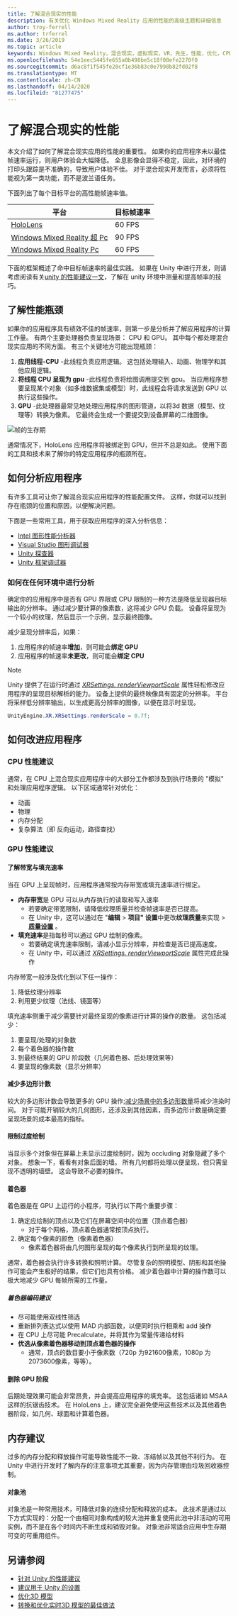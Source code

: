 ```yaml
---
title: 了解混合现实的性能
description: 有关优化 Windows Mixed Reality 应用的性能的高级主题和详细信息
author: troy-ferrell
ms.author: trferrel
ms.date: 3/26/2019
ms.topic: article
keywords: Windows Mixed Reality，混合现实，虚拟现实，VR，先生，性能，优化，CPU，GPU
ms.openlocfilehash: 54e1eec5445fe655a0b498be5c18f08efe2270f0
ms.sourcegitcommit: d6ac8f1f545fe20cf1e36b83c0e7998b82fd02f8
ms.translationtype: MT
ms.contentlocale: zh-CN
ms.lasthandoff: 04/14/2020
ms.locfileid: "81277475"
---
```

# <a name="understanding-performance-for-mixed-reality"></a>了解混合现实的性能

本文介绍了如何了解混合现实应用的性能的重要性。  如果你的应用程序未以最佳帧速率运行，则用户体验会大幅降低。 全息影像会显得不稳定，因此，对环境的打印头跟踪是不准确的，导致用户体验不佳。 对于混合现实开发而言，必须将性能视为第一类功能，而不是波兰语任务。

下面列出了每个目标平台的高性能帧速率值。

| 平台 | 目标帧速率 |
|----------|-------------------|
| [HoloLens](hololens-hardware-details.md) | 60 FPS |
| [Windows Mixed Reality 超 Pc](immersive-headset-hardware-details.md) | 90 FPS |
| [Windows Mixed Reality Pc](immersive-headset-hardware-details.md) | 60 FPS |

下面的框架概述了命中目标帧速率的最佳实践。 如果在 Unity 中进行开发，则请考虑阅读有关[unity 的性能建议一文](performance-recommendations-for-unity.md)，了解在 unity 环境中测量和提高帧率的技巧。

## <a name="understanding-performance-bottlenecks"></a>了解性能瓶颈

如果你的应用程序具有绩效不佳的帧速率，则第一步是分析并了解应用程序的计算工作量。 有两个主要处理器负责呈现场景： CPU 和 GPU。 其中每个都处理混合现实应用的不同方面。 有三个关键地方可能出现瓶颈： 

1. **应用线程-CPU** -此线程负责应用逻辑。 这包括处理输入、动画、物理学和其他应用逻辑。
2. **将线程 CPU 呈现为 gpu** -此线程负责将绘图调用提交到 gpu。 当应用程序想要呈现某个对象（如多维数据集或模型）时，此线程会将请求发送到 GPU 以执行这些操作。
3. **GPU** -此处理器最常见地处理应用程序的图形管道，以将3d 数据（模型、纹理等）转换为像素。 它最终会生成一个要提交到设备屏幕的二维图像。

![帧的生存期](images/lifetime-of-a-frame.png)

通常情况下，HoloLens 应用程序将被绑定到 GPU，但并不总是如此。 使用下面的工具和技术来了解你的特定应用程序的瓶颈所在。

## <a name="how-to-analyze-your-application"></a>如何分析应用程序

有许多工具可让你了解混合现实应用程序的性能配置文件。 这样，你就可以找到存在瓶颈的位置和原因，以便解决问题。

下面是一些常用工具，用于获取应用程序的深入分析信息：
- [Intel 图形性能分析器](https://software.intel.com/gpa)
- [Visual Studio 图形调试器](https://docs.microsoft.com/visualstudio/debugger/graphics/visual-studio-graphics-diagnostics?view=vs-2017)
- [Unity 探查器](https://docs.unity3d.com/Manual/Profiler.html)
- [Unity 框架调试器](https://docs.unity3d.com/Manual/FrameDebugger.html)

### <a name="how-to-profile-in-any-environment"></a>如何在任何环境中进行分析

确定你的应用程序中是否有 GPU 界限或 CPU 限制的一种方法是降低呈现器目标输出的分辨率。 通过减少要计算的像素数，这将减少 GPU 负载。 设备将呈现为一个较小的纹理，然后显示一个示例，显示最终图像。

减少呈现分辨率后，如果：
1) 应用程序的帧速率**增加**，则可能会**绑定 GPU**
1) 应用程序的帧速率**未更改**，则可能会**绑定 CPU**

>[!NOTE]
>Unity 提供了在运行时通过 *[XRSettings. renderViewportScale](https://docs.unity3d.com/ScriptReference/XR.XRSettings-renderViewportScale.html)* 属性轻松修改应用程序的呈现目标解析的能力。 设备上提供的最终映像具有固定的分辨率。 平台将采样低分辨率输出，以生成更高分辨率的图像，以便在显示时呈现。 
>
>```CS
>UnityEngine.XR.XRSettings.renderScale = 0.7f;
>```

## <a name="how-to-improve-your-application"></a>如何改进应用程序

### <a name="cpu-performance-recommendations"></a>CPU 性能建议

通常，在 CPU 上混合现实应用程序中的大部分工作都涉及到执行场景的 "模拟" 和处理应用程序逻辑。 以下区域通常针对优化：

- 动画
- 物理
- 内存分配
- 复杂算法（即 反向运动，路径查找）

### <a name="gpu-performance-recommendations"></a>GPU 性能建议

#### <a name="understanding-bandwidth-vs-fill-rate"></a>了解带宽与填充速率
当在 GPU 上呈现帧时，应用程序通常按内存带宽或填充速率进行绑定。

- **内存带宽**是 GPU 可以从内存执行的读取和写入速率
    - 若要确定带宽限制，请降低纹理质量并检查帧速率是否已提高。
    - 在 Unity 中，这可以通过在 "**编辑** > **项目" 设置**中更改**纹理质量**来实现 >  **[质量设置](https://docs.unity3d.com/Manual/class-QualitySettings.html)** 。
- **填充速率**是指每秒可以通过 GPU 绘制的像素。
    - 若要确定填充速率限制，请减小显示分辨率，并检查是否已提高速度。 
    - 在 Unity 中，可以通过 *[XRSettings. renderViewportScale](https://docs.unity3d.com/ScriptReference/XR.XRSettings-renderViewportScale.html)* 属性完成此操作

内存带宽一般涉及优化到以下任一操作：
1) 降低纹理分辨率
2) 利用更少纹理（法线、镜面等）

填充速率侧重于减少需要针对最终呈现的像素进行计算的操作的数量。 这包括减少：
1) 要呈现/处理的对象数
2) 每个着色器的操作数
3) 到最终结果的 GPU 阶段数（几何着色器、后处理效果等）
4) 要呈现的像素数（显示分辨率）

#### <a name="reduce-polygon-count"></a>减少多边形计数

较大的多边形计数会导致更多的 GPU 操作;[减少场景中的多边形数量](https://docs.microsoft.com/dynamics365/mixed-reality/import-tool/optimize-models#performance-targets)将减少渲染时间。 对于可能开销较大的几何图形，还涉及到其他因素，而多边形计数是确定要呈现场景的成本最高的指标。

#### <a name="limit-overdraw"></a>限制过度绘制

当显示多个对象但在屏幕上未显示过度绘制时，因为 occluding 对象隐藏了多个对象。 想象一下，看看有对象后面的墙。 所有几何都将处理以便呈现，但只需呈现不透明的墙壁。 这会导致不必要的操作。

#### <a name="shaders"></a>着色器

着色器是在 GPU 上运行的小程序，可执行以下两个重要步骤：
1) 确定应绘制的顶点以及它们在屏幕空间中的位置（顶点着色器）
    - 对于每个网格，顶点着色器通常按顶点执行。
2) 确定每个像素的颜色（像素着色器）
    - 像素着色器将由几何图形呈现的每个像素执行到所呈现的纹理。

通常，着色器会执行许多转换和照明计算。 尽管复杂的照明模型、阴影和其他操作可能会产生极好的结果，但它们也具有价格。 减少着色器中计算的操作数可以极大地减少 GPU 每帧所需的工作量。

##### <a name="shader-coding-recommendations"></a>着色器编码建议

- 尽可能使用双线性筛选
- 重新排列表达式以使用 MAD 内部函数，以便同时执行相乘和 add 操作
- 在 CPU 上尽可能 Precalculate，并将其作为常量传递给材料
- **优选从像素着色器移动到顶点着色器的操作**
    - 通常，顶点的数目要小于像素数（720p 为921600像素，1080p 为2073600像素，等等）。

#### <a name="remove-gpu-stages"></a>删除 GPU 阶段

后期处理效果可能会非常昂贵，并会提高应用程序的填充率。 这包括诸如 MSAA 这样的抗锯齿技术。 在 HoloLens 上，建议完全避免使用这些技术以及其他着色器阶段，如几何、球面和计算着色器。

## <a name="memory-recommendations"></a>内存建议

过多的内存分配和释放操作可能导致性能不一致、冻结帧以及其他不利行为。 在 Unity 中进行开发时了解内存的注意事项尤其重要，因为内存管理由垃圾回收器控制。

#### <a name="object-pooling"></a>对象池

对象池是一种常用技术，可降低对象的连续分配和释放的成本。 此技术是通过以下方式实现的：分配一个由相同对象构成的较大池并重复使用此池中非活动的可用实例，而不是在各个时间内不断生成和销毁对象。 对象池非常适合应用中生存期可变的可重用组件。

## <a name="see-also"></a>另请参阅
- [针对 Unity 的性能建议](performance-recommendations-for-unity.md)
- [建议用于 Unity 的设置](recommended-settings-for-unity.md)
- [优化3D 模型](https://docs.microsoft.com/dynamics365/mixed-reality/import-tool/optimize-models#performance-targets)
- [转换和优化实时3D 模型的最佳做法](https://docs.microsoft.com/dynamics365/mixed-reality/import-tool/best-practices)

